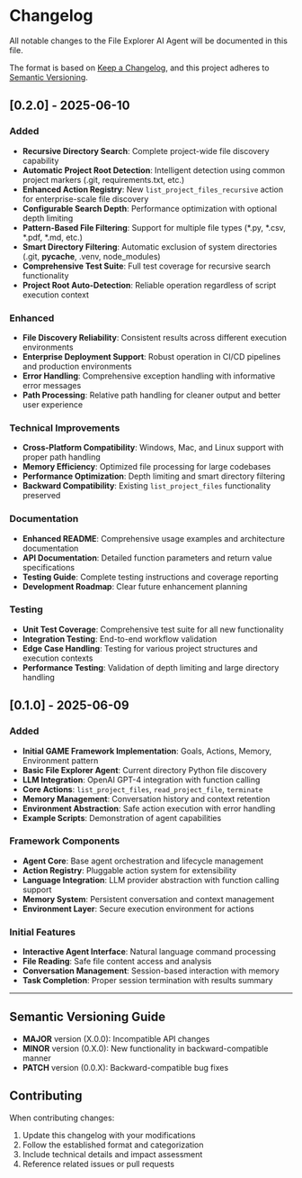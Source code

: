 # Changelog

All notable changes to the File Explorer AI Agent will be documented in this file.

The format is based on [Keep a Changelog](https://keepachangelog.com/en/1.0.0/),
and this project adheres to [Semantic Versioning](https://semver.org/spec/v2.0.0.html).

## [0.2.0] - 2025-06-10

### Added
- **Recursive Directory Search**: Complete project-wide file discovery capability
- **Automatic Project Root Detection**: Intelligent detection using common project markers (.git, requirements.txt, etc.)
- **Enhanced Action Registry**: New `list_project_files_recursive` action for enterprise-scale file discovery
- **Configurable Search Depth**: Performance optimization with optional depth limiting
- **Pattern-Based File Filtering**: Support for multiple file types (*.py, *.csv, *.pdf, *.md, etc.)
- **Smart Directory Filtering**: Automatic exclusion of system directories (.git, __pycache__, .venv, node_modules)
- **Comprehensive Test Suite**: Full test coverage for recursive search functionality
- **Project Root Auto-Detection**: Reliable operation regardless of script execution context

### Enhanced
- **File Discovery Reliability**: Consistent results across different execution environments
- **Enterprise Deployment Support**: Robust operation in CI/CD pipelines and production environments
- **Error Handling**: Comprehensive exception handling with informative error messages
- **Path Processing**: Relative path handling for cleaner output and better user experience

### Technical Improvements
- **Cross-Platform Compatibility**: Windows, Mac, and Linux support with proper path handling
- **Memory Efficiency**: Optimized file processing for large codebases
- **Performance Optimization**: Depth limiting and smart directory filtering
- **Backward Compatibility**: Existing `list_project_files` functionality preserved

### Documentation
- **Enhanced README**: Comprehensive usage examples and architecture documentation
- **API Documentation**: Detailed function parameters and return value specifications
- **Testing Guide**: Complete testing instructions and coverage reporting
- **Development Roadmap**: Clear future enhancement planning

### Testing
- **Unit Test Coverage**: Comprehensive test suite for all new functionality
- **Integration Testing**: End-to-end workflow validation
- **Edge Case Handling**: Testing for various project structures and execution contexts
- **Performance Testing**: Validation of depth limiting and large directory handling

## [0.1.0] - 2025-06-09

### Added
- **Initial GAME Framework Implementation**: Goals, Actions, Memory, Environment pattern
- **Basic File Explorer Agent**: Current directory Python file discovery
- **LLM Integration**: OpenAI GPT-4 integration with function calling
- **Core Actions**: `list_project_files`, `read_project_file`, `terminate`
- **Memory Management**: Conversation history and context retention
- **Environment Abstraction**: Safe action execution with error handling
- **Example Scripts**: Demonstration of agent capabilities

### Framework Components
- **Agent Core**: Base agent orchestration and lifecycle management
- **Action Registry**: Pluggable action system for extensibility
- **Language Integration**: LLM provider abstraction with function calling support
- **Memory System**: Persistent conversation and context management
- **Environment Layer**: Secure execution environment for actions

### Initial Features
- **Interactive Agent Interface**: Natural language command processing
- **File Reading**: Safe file content access and analysis
- **Conversation Management**: Session-based interaction with memory
- **Task Completion**: Proper session termination with results summary

---

## Semantic Versioning Guide

- **MAJOR** version (X.0.0): Incompatible API changes
- **MINOR** version (0.X.0): New functionality in backward-compatible manner  
- **PATCH** version (0.0.X): Backward-compatible bug fixes

## Contributing

When contributing changes:
1. Update this changelog with your modifications
2. Follow the established format and categorization
3. Include technical details and impact assessment
4. Reference related issues or pull requests